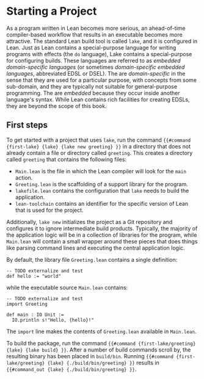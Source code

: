 # Starting a Project

As a program written in Lean becomes more serious, an ahead-of-time compiler-based workflow that results in an executable becomes more attractive.
The standard Lean build tool is called `lake`, and it is configured in Lean.
Just as Lean contains a special-purpose language for writing programs with effects (the `do` language), Lake contains a special-purpose for configuring builds.
These languages are referred to as _embedded domain-specific languages_ (or sometimes _domain-specific embedded languages_, abbreviated EDSL or DSEL).
The are _domain-specific_ in the sense that they are used for a particular purpose, with concepts from some sub-domain, and they are typically not suitable for general-purpose programming.
The are _embedded_ because they occur inside another language's syntax.
While Lean contains rich facilities for creating EDSLs, they are beyond the scope of this book.

## First steps

To get started with a project that uses `lake`, run the command `{{#command {first-lake} {lake} {lake new greeting} }}` in a directory that does not already contain a file or directory called `greeting`.
This creates a directory called `greeting` that contains the following files:

 * `Main.lean` is the file in which the Lean compiler will look for the `main` action.
 * `Greeting.lean` is the scaffolding of a support library for the program.
 * `lakefile.lean` contains the configuration that `lake` needs to build the application.
 * `lean-toolchain` contains an identifier for the specific version of Lean that is used for the project.

Additionally, `lake new` initializes the project as a Git repository and configures it to ignore intermediate build products.
Typically, the majority of the application logic will be in a collection of libraries for the program, while `Main.lean` will contain a small wrapper around these pieces that does things like parsing command lines and executing the central application logic.

By default, the library file `Greeting.lean` contains a single definition:
```Lean
-- TODO externalize and test
def hello := "world"
```
while the executable source `Main.lean` contains:
```Lean
-- TODO externalize and test
import Greeting

def main : IO Unit :=
  IO.println s!"Hello, {hello}!"
```
The `import` line makes the contents of `Greeting.lean` available in `Main.lean`.

To build the package, run the command `{{#command {first-lake/greeting} {lake} {lake build} }}`.
After a number of build commands scroll by, the resulting binary has been placed in `build/bin`.
Running `{{#command {first-lake/greeting} {lake} {./build/bin/greeting} }}` results in `{{#command_out {lake} {./build/bin/greeting} }}`.

## 
